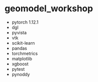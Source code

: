 # geomodel_workshop

* pytorch 1.12.1
* dgl
* pyvista
* vtk
* scikit-learn
* pandas
* torchmetrics
* matplotlib
* xgboost
* pytest
* pynoddy

